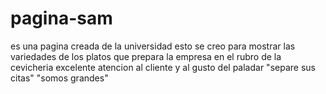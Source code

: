 # pagina-sam
es una pagina creada de la universidad
esto se creo para mostrar las variedades de los platos que prepara la empresa
en el rubro de la cevicheria
excelente atencion al cliente y al gusto del paladar
"separe sus citas"
"somos grandes"
